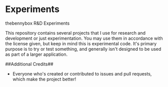 Experiments
==

thebennybox R&D Experiments

This repository contains several projects that I use for research and 
development or just experimentation. You may use them in accordance with the
license given, but keep in mind this is experimental code. It's primary 
purpose is to try or test something, and generally isn't designed to be used
as part of a larger application.

##Additional Credits##
- Everyone who's created or contributed to issues and pull requests, which make the project better!
